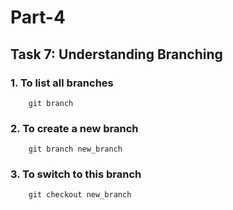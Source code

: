 # Part-4
## Task 7: Understanding Branching 

### 1. To list all branches
```
    git branch
```
### 2. To create a new branch
```
    git branch new_branch
```
### 3. To switch to this branch
```
    git checkout new_branch
```